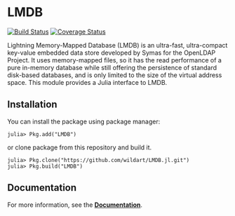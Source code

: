 # LMDB
[![Build Status](https://travis-ci.org/wildart/LMDB.jl.svg?branch=master)](https://travis-ci.org/wildart/LMDB.jl)
[![Coverage Status](https://img.shields.io/coveralls/wildart/LMDB.jl.svg)](https://coveralls.io/r/wildart/LMDB.jl)

Lightning Memory-Mapped Database (LMDB) is an ultra-fast, ultra-compact key-value embedded data store developed by Symas for the OpenLDAP Project. It uses memory-mapped files, so it has the read performance of a pure in-memory database while still offering the persistence of standard disk-based databases, and is only limited to the size of the virtual address space. This module provides a Julia interface to LMDB.

## Installation
You can install the package using package manager:

    julia> Pkg.add("LMDB")

or clone package from this repository and build it.

    julia> Pkg.clone("https://github.com/wildart/LMDB.jl.git")
    julia> Pkg.build("LMDB")

## Documentation

For more information, see the **[Documentation](http://wildart.github.io/LMDB.jl/)**.

